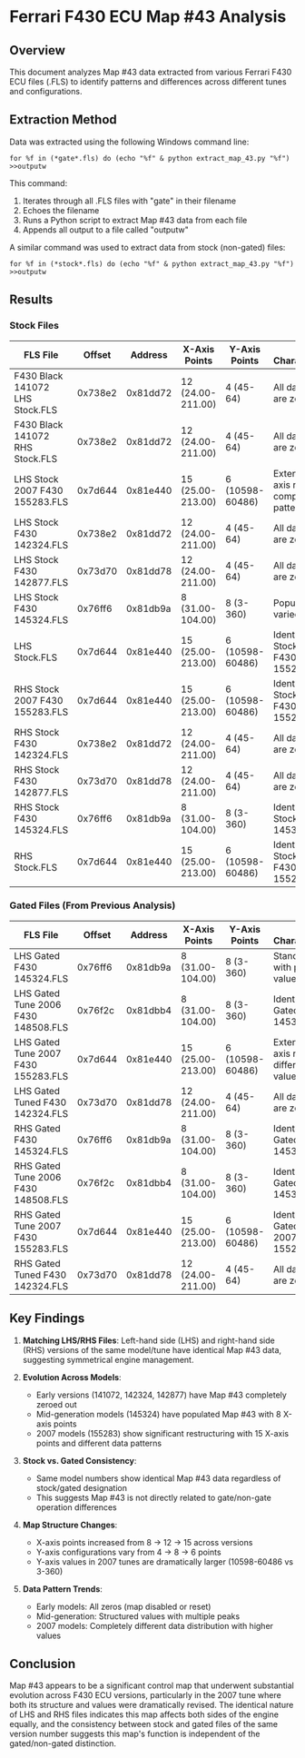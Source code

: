 # Ferrari F430 ECU Map #43 Analysis

## Overview
This document analyzes Map #43 data extracted from various Ferrari F430 ECU files (.FLS) to identify patterns and differences across different tunes and configurations.

## Extraction Method
Data was extracted using the following Windows command line:

```
for %f in (*gate*.fls) do (echo "%f" & python extract_map_43.py "%f") >>outputw
```

This command:
1. Iterates through all .FLS files with "gate" in their filename
2. Echoes the filename
3. Runs a Python script to extract Map #43 data from each file
4. Appends all output to a file called "outputw"

A similar command was used to extract data from stock (non-gated) files:

```
for %f in (*stock*.fls) do (echo "%f" & python extract_map_43.py "%f") >>outputw
```

## Results

### Stock Files

| FLS File | Offset | Address | X-Axis Points | Y-Axis Points | Key Characteristics |
|----------|--------|---------|---------------|---------------|---------------------|
| F430 Black 141072 LHS Stock.FLS | 0x738e2 | 0x81dd72 | 12 (24.00-211.00) | 4 (45-64) | All data values are zeros |
| F430 Black 141072 RHS Stock.FLS | 0x738e2 | 0x81dd72 | 12 (24.00-211.00) | 4 (45-64) | All data values are zeros |
| LHS Stock 2007 F430 155283.FLS | 0x7d644 | 0x81e440 | 15 (25.00-213.00) | 6 (10598-60486) | Extended X-axis range, complex data pattern |
| LHS Stock F430 142324.FLS | 0x738e2 | 0x81dd72 | 12 (24.00-211.00) | 4 (45-64) | All data values are zeros |
| LHS Stock F430 142877.FLS | 0x73d70 | 0x81dd78 | 12 (24.00-211.00) | 4 (45-64) | All data values are zeros |
| LHS Stock F430 145324.FLS | 0x76ff6 | 0x81db9a | 8 (31.00-104.00) | 8 (3-360) | Populated with varied values |
| LHS Stock.FLS | 0x7d644 | 0x81e440 | 15 (25.00-213.00) | 6 (10598-60486) | Identical to LHS Stock 2007 F430 155283.FLS |
| RHS Stock 2007 F430 155283.FLS | 0x7d644 | 0x81e440 | 15 (25.00-213.00) | 6 (10598-60486) | Identical to LHS Stock 2007 F430 155283.FLS |
| RHS Stock F430 142324.FLS | 0x738e2 | 0x81dd72 | 12 (24.00-211.00) | 4 (45-64) | All data values are zeros |
| RHS Stock F430 142877.FLS | 0x73d70 | 0x81dd78 | 12 (24.00-211.00) | 4 (45-64) | All data values are zeros |
| RHS Stock F430 145324.FLS | 0x76ff6 | 0x81db9a | 8 (31.00-104.00) | 8 (3-360) | Identical to LHS Stock F430 145324.FLS |
| RHS Stock.FLS | 0x7d644 | 0x81e440 | 15 (25.00-213.00) | 6 (10598-60486) | Identical to LHS Stock 2007 F430 155283.FLS |

### Gated Files (From Previous Analysis)

| FLS File | Offset | Address | X-Axis Points | Y-Axis Points | Key Characteristics |
|----------|--------|---------|---------------|---------------|---------------------|
| LHS Gated F430 145324.FLS | 0x76ff6 | 0x81db9a | 8 (31.00-104.00) | 8 (3-360) | Standard map with populated values |
| LHS Gated Tune 2006 F430 148508.FLS | 0x76f2c | 0x81dbb4 | 8 (31.00-104.00) | 8 (3-360) | Identical to LHS Gated F430 145324.FLS |
| LHS Gated Tune 2007 F430 155283.FLS | 0x7d644 | 0x81e440 | 15 (25.00-213.00) | 6 (10598-60486) | Extended X-axis range, different Y values |
| LHS Gated Tuned F430 142324.FLS | 0x73d70 | 0x81dd78 | 12 (24.00-211.00) | 4 (45-64) | All data values are zeros |
| RHS Gated F430 145324.FLS | 0x76ff6 | 0x81db9a | 8 (31.00-104.00) | 8 (3-360) | Identical to LHS Gated F430 145324.FLS |
| RHS Gated Tune 2006 F430 148508.FLS | 0x76f2c | 0x81dbb4 | 8 (31.00-104.00) | 8 (3-360) | Identical to LHS Gated F430 145324.FLS |
| RHS Gated Tune 2007 F430 155283.FLS | 0x7d644 | 0x81e440 | 15 (25.00-213.00) | 6 (10598-60486) | Identical to LHS Gated Tune 2007 F430 155283.FLS |
| RHS Gated Tuned F430 142324.FLS | 0x73d70 | 0x81dd78 | 12 (24.00-211.00) | 4 (45-64) | All data values are zeros |

## Key Findings

1. **Matching LHS/RHS Files**: Left-hand side (LHS) and right-hand side (RHS) versions of the same model/tune have identical Map #43 data, suggesting symmetrical engine management.

2. **Evolution Across Models**:
   - Early versions (141072, 142324, 142877) have Map #43 completely zeroed out
   - Mid-generation models (145324) have populated Map #43 with 8 X-axis points
   - 2007 models (155283) show significant restructuring with 15 X-axis points and different data patterns

3. **Stock vs. Gated Consistency**:
   - Same model numbers show identical Map #43 data regardless of stock/gated designation
   - This suggests Map #43 is not directly related to gate/non-gate operation differences

4. **Map Structure Changes**:
   - X-axis points increased from 8 → 12 → 15 across versions
   - Y-axis configurations vary from 4 → 8 → 6 points
   - Y-axis values in 2007 tunes are dramatically larger (10598-60486 vs 3-360)

5. **Data Pattern Trends**:
   - Early models: All zeros (map disabled or reset)
   - Mid-generation: Structured values with multiple peaks
   - 2007 models: Completely different data distribution with higher values

## Conclusion

Map #43 appears to be a significant control map that underwent substantial evolution across F430 ECU versions, particularly in the 2007 tune where both its structure and values were dramatically revised. The identical nature of LHS and RHS files indicates this map affects both sides of the engine equally, and the consistency between stock and gated files of the same version number suggests this map's function is independent of the gated/non-gated distinction.
